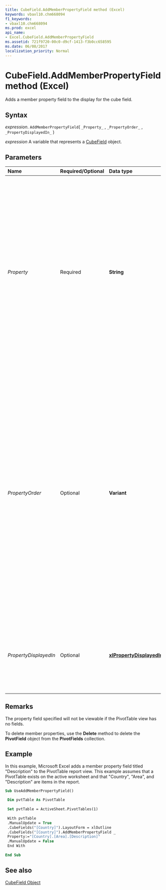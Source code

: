 ```yaml
---
title: CubeField.AddMemberPropertyField method (Excel)
keywords: vbaxl10.chm668094
f1_keywords:
- vbaxl10.chm668094
ms.prod: excel
api_name:
- Excel.CubeField.AddMemberPropertyField
ms.assetid: 721f9720-00c0-d9cf-1413-f3b0cc658595
ms.date: 06/08/2017
localization_priority: Normal
---
```



# CubeField.AddMemberPropertyField method (Excel)

Adds a member property field to the display for the cube field.


## Syntax

_expression_. `AddMemberPropertyField`( `_Property_` , `_PropertyOrder_` , `_PropertyDisplayedIn_` )

_expression_ A variable that represents a [CubeField](Excel.CubeField.md) object.


## Parameters



|Name|Required/Optional|Data type|Description|
|:-----|:-----|:-----|:-----|
| _Property_|Required| **String**|The unique name of the member property. For balanced hierarchies, a unique name can be created by appending the "quoted" member property name to the unique name of the level with which the member property is associated. For unbalanced hierarchies, a unique name can be created by appending the "quoted" member property name to the unique name of the hierarchy.|
| _PropertyOrder_|Optional| **Variant**|Sets the  **[PropertyOrder](Excel.PivotField.PropertyOrder.md)** property value for a **CubeField** object. The actual position in the collection will be immediately before the PivotTable field that currently has the same **PropertyOrder** value that is given in the argument. If no field has the given property order value, the range of acceptable values is 1 to the number of member properties already showing for the hierarchy plus one. This argument is one-based. If omitted, the property goes to the end of the list.|
| _PropertyDisplayedIn_|Optional| **[xlPropertyDisplayedIn](Excel.XlPropertyDisplayedIn.md)**|Specifies where to display the property. If this argument is omitted, the member property field will be added to the PivotTable only.|

## Remarks

The property field specified will not be viewable if the PivotTable view has no fields.

To delete member properties, use the  **Delete** method to delete the **PivotField** object from the **PivotFields** collection.


## Example

In this example, Microsoft Excel adds a member property field titled "Description" to the PivotTable report view. This example assumes that a PivotTable exists on the active worksheet and that "Country", "Area", and "Description" are items in the report.


```vb
Sub UseAddMemberPropertyField() 
 
 Dim pvtTable As PivotTable 
 
 Set pvtTable = ActiveSheet.PivotTables(1) 
 
 With pvtTable 
 .ManualUpdate = True 
 .CubeFields("[Country]").LayoutForm = xlOutline 
 .CubeFields("[Country]").AddMemberPropertyField _ 
 Property:="[Country].[Area].[Description]" 
 .ManualUpdate = False 
 End With 
 
End Sub
```


## See also


[CubeField Object](Excel.CubeField.md)

